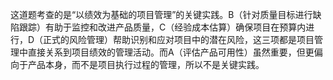 这道题考查的是“以绩效为基础的项目管理”的关键实践。B（针对质量目标进行缺陷跟踪）有助于监控和改进产品质量，C（经验成本估算）确保项目在预算内进行，D（正式的风险管理）帮助识别和应对项目中的潜在风险，这三项都是项目管理中直接关系到项目绩效的管理活动。而A（评估产品可用性）虽然重要，但更偏向于产品本身，而不是项目执行过程的管理，所以不是关键实践。